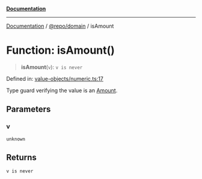 [**Documentation**](../../../README.md)

***

[Documentation](../../../README.md) / [@repo/domain](../README.md) / isAmount

# Function: isAmount()

> **isAmount**(`v`): `v is never`

Defined in: [value-objects/numeric.ts:17](https://github.com/o3osatoshi/experiment/blob/67ff251451cab829206391b718d971ec20ce4dfb/packages/domain/src/value-objects/numeric.ts#L17)

Type guard verifying the value is an [Amount](../type-aliases/Amount.md).

## Parameters

### v

`unknown`

## Returns

`v is never`
